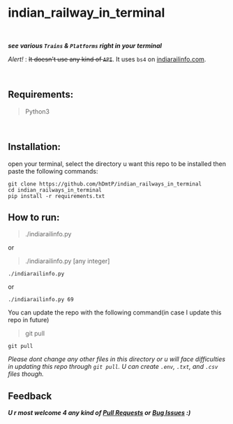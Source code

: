 # indian_railway_in_terminal

<br>

***see various `Trains` & `Platforms` right in your terminal***

_Alert!_ : ~~It doesn't use any kind of `API`~~. It uses `bs4` on [indiarailinfo.com](https://indiarailinfo.com/). 

<br>

## Requirements:
> Python3

<br>

## Installation:
open your terminal, select the directory u want this repo to be installed then paste the following commands:
```
git clone https://github.com/hDmtP/indian_railways_in_terminal
cd indian_railways_in_terminal
pip install -r requirements.txt
```

## How to run:
> ./indiarailinfo.py

or

> ./indiarailinfo.py [any integer]
```
./indiarailinfo.py
```
or

```
./indiarailinfo.py 69
```
You can update the repo with the following command(in case I update this repo in future)
>git pull
```
git pull
```


*Please dont change any other files in this directory or u will face difficulties in updating this repo through `git pull`.
U can create `.env`, `.txt`, and `.csv` files though.*
<br>

## Feedback
***U r most welcome 4 any kind of [Pull Requests](https://github.com/hDmtP/indian_railways_in_terminal/pulls) or [Bug Issues](https://github.com/hDmtP/indian_railways_in_terminal/issues/new) :)***

